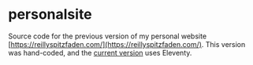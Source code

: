 # personalsite
Source code for the previous version of my personal website [https://reillyspitzfaden.com/](https://reillyspitzfaden.com/). This version was hand-coded, and the [current version](https://github.com/reillypascal/personalsite-ssg) uses Eleventy.

